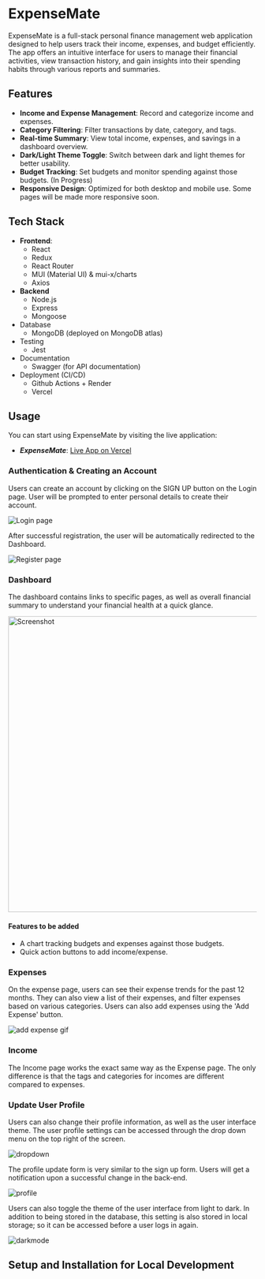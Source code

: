 # ExpenseMate

ExpenseMate is a full-stack personal finance management web application designed to help users track
their income, expenses, and budget efficiently. The app offers an intuitive interface for users to manage their financial
activities, view transaction history, and gain insights into their spending habits through various reports and summaries.

## Features

- **Income and Expense Management**: Record and categorize income and expenses.
- **Category Filtering**: Filter transactions by date, category, and tags.
- **Real-time Summary**: View total income, expenses, and savings in a dashboard overview.
- **Dark/Light Theme Toggle**: Switch between dark and light themes for better usability.
- **Budget Tracking**: Set budgets and monitor spending against those budgets. (In Progress)
- **Responsive Design**: Optimized for both desktop and mobile use. Some pages will be made more responsive soon.

## Tech Stack

- **Frontend**:
  - React
  - Redux
  - React Router
  - MUI (Material UI) & mui-x/charts
  - Axios
- **Backend**
  - Node.js
  - Express
  - Mongoose
- Database
  - MongoDB (deployed on MongoDB atlas)
- Testing
  - Jest
- Documentation
  - Swagger (for API documentation)
- Deployment (CI/CD)
  - Github Actions + Render
  - Vercel

## Usage

You can start using ExpenseMate by visiting the live application:

- **_ExpenseMate_**: [Live App on Vercel](https://expensemate.vercel.app)

### Authentication & Creating an Account

Users can create an account by clicking on the SIGN UP button on the Login page. User will be prompted to enter personal details to create their account.

![Login page](https://i.imgur.com/BJQmpxy.png)

After successful registration, the user will be automatically redirected to the Dashboard.

![Register page](https://i.imgur.com/cRYSdJ9.png)

### Dashboard

The dashboard contains links to specific pages, as well as overall financial summary to understand your financial health at a quick glance.

<a href="https://i.imgur.com/hpojhY4.png" target="_blank">
  <img src="https://i.imgur.com/hpojhY4.png" alt="Screenshot" width="600"/>
</a>

#### Features to be added

- A chart tracking budgets and expenses against those budgets.
- Quick action buttons to add income/expense.

### Expenses

On the expense page, users can see their expense trends for the past 12 months. They can also view a list of their expenses, and filter expenses based on various categories.
Users can also add expenses using the 'Add Expense' button.

![add expense gif](https://i.imgur.com/n9bipL2.gif)

### Income

The Income page works the exact same way as the Expense page. The only difference is that the tags and categories for incomes are different compared to expenses.

### Update User Profile

Users can also change their profile information, as well as the user interface theme. The user profile settings can be accessed through the drop down menu on the top right of the screen.

![dropdown](https://i.imgur.com/U1Qx2xU.png)

The profile update form is very similar to the sign up form. Users will get a notification upon a successful change in the back-end.

![profile](https://i.imgur.com/dZe9rzW.png)

Users can also toggle the theme of the user interface from light to dark. In addition to being stored in the database, this setting is also stored in local storage; so it can be accessed
before a user logs in again.

![darkmode](https://imgur.com/n5QLWpM.gif)

## Setup and Installation for Local Development
